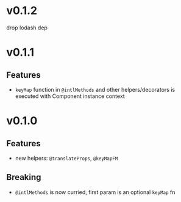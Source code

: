 # v0.1.2

drop lodash dep

# v0.1.1

## Features

- `keyMap` function in `@intlMethods` and other helpers/decorators is executed with Component instance context

# v0.1.0

## Features

- new helpers: `@translateProps`, `@keyMapFM`

## Breaking

- `@intlMethods` is now curried, first param is an optional `keyMap` fn